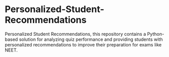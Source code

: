 # Personalized-Student-Recommendations
Personalized Student Recommendations, this repository contains a Python-based solution for analyzing quiz performance and providing students with personalized recommendations to improve their preparation for exams like NEET.
